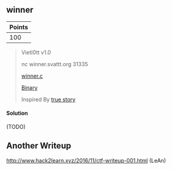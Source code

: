 ## winner

| Points |
| ------ |
| 100 |

> Vietl0tt v1.0
>
> nc winner.svattt.org 31335
>
> [winner.c](https://github.com/TraiOi/CTF_WriteUp/blob/master/2016/SVATTT/Pwnable/winner/winner.c_b18f3a5b052b1730500a2c2b9cd2d4ea07eb1607)
>
> [Binary](https://github.com/TraiOi/CTF_WriteUp/blob/master/2016/SVATTT/Pwnable/winner/winner_da068d2f8e018be82ded127608e829abb8a31312) 
>
> Inspired By [true story](https://goo.gl/FhABtF)

#### Solution

(TODO)

## Another Writeup

http://www.hack2learn.xyz/2016/11/ctf-writeup-001.html (LeAn)
